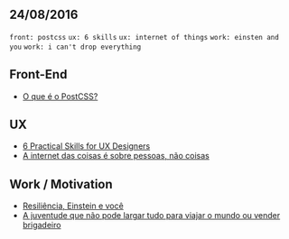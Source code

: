 24/08/2016
----------

`front: postcss` `ux: 6 skills` `ux: internet of things` `work: einsten and you` `work: i can't drop everything`

## Front-End

- [O que é o PostCSS?](https://medium.com/@neysimes/o-que-%C3%A9-o-postcss-be462abb5298#.asees017i)
 
## UX

- [6 Practical Skills for UX Designers](https://uxdesign.cc/6-practical-skills-for-ux-designers-22c852d6c576#.yit8cnf4s)
- [A internet das coisas é sobre pessoas, não coisas](http://arquiteturadeinformacao.com/user-experience/a-internet-das-coisas-e-sobre-pessoas-nao-coisas/)

## Work / Motivation

- [Resiliência, Einstein e você](https://trendr.com.br/resiliencia-einstein-e-voce-6f69714f10ae#.oy2hnjvd2)
- [A juventude que não pode largar tudo para viajar o mundo ou vender brigadeiro](https://www.linkedin.com/pulse/juventude-que-n%C3%A3o-pode-largar-tudo-para-viajar-o-mundo-yasmin-gomes)
